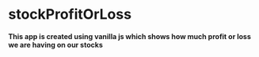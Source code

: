# stockProfitOrLoss

<h4>This app is created using vanilla js which shows how much profit or loss we are having on our stocks</h4>
